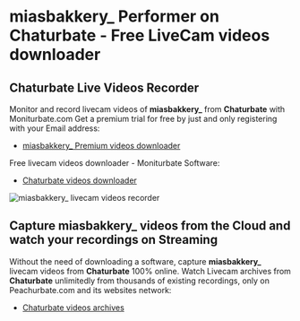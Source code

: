 # miasbakkery_ Performer on Chaturbate - Free LiveCam videos downloader

## Chaturbate Live Videos Recorder

Monitor and record livecam videos of **miasbakkery_** from **Chaturbate** with Moniturbate.com
Get a premium trial for free by just and only registering with your Email address:
* [miasbakkery_ Premium videos downloader](https://moniturbate.com/request-demo-licence-key.html)

Free livecam videos downloader - Moniturbate Software:
* [Chaturbate videos downloader](https://moniturbate.com/moniturbate-download-software.html)

![miasbakkery_ livecam videos recorder](https://peachurnet.com/templates/moniturbate-software.png)


## Capture miasbakkery_ videos from the Cloud and watch your recordings on Streaming

Without the need of downloading a software, capture **miasbakkery_** livecam videos from **Chaturbate** 100% online.
Watch Livecam archives from **Chaturbate** unlimitedly from thousands of existing recordings, only on Peachurbate.com and its websites network:
* [Chaturbate videos archives](https://peachurnet.com/)